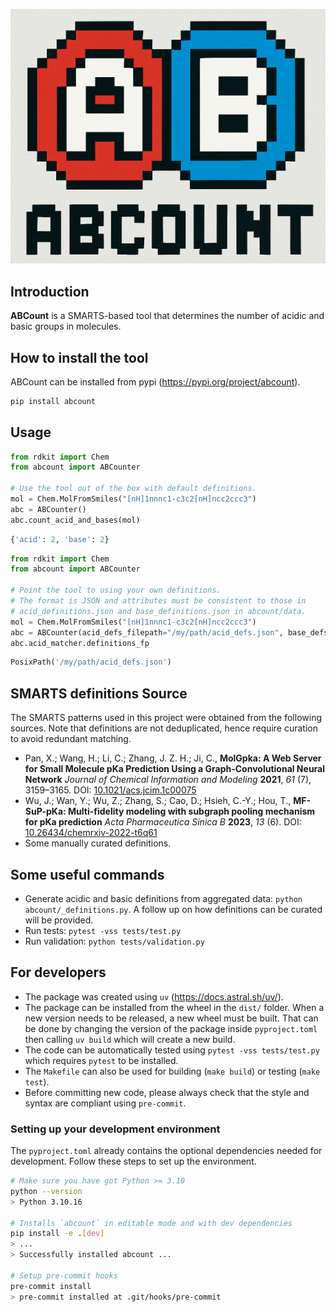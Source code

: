 ![ABCount logo](https://github.com/ghiander/abcount/blob/main/docs/static/logo.png?raw=true)

## Introduction
**ABCount** is a SMARTS-based tool that determines the number of acidic and basic groups in molecules.

## How to install the tool
ABCount can be installed from pypi (https://pypi.org/project/abcount).
```bash
pip install abcount
```

## Usage
```python
from rdkit import Chem
from abcount import ABCounter

# Use the tool out of the box with default definitions.
mol = Chem.MolFromSmiles("[nH]1nnnc1-c3c2[nH]ncc2ccc3")
abc = ABCounter()
abc.count_acid_and_bases(mol)
```
```python
{'acid': 2, 'base': 2}
```

```python
from rdkit import Chem
from abcount import ABCounter

# Point the tool to using your own definitions.
# The format is JSON and attributes must be consistent to those in
# acid_definitions.json and base_definitions.json in abcount/data.
mol = Chem.MolFromSmiles("[nH]1nnnc1-c3c2[nH]ncc2ccc3")
abc = ABCounter(acid_defs_filepath="/my/path/acid_defs.json", base_defs_filepath="/my/path/base_defs.json")
abc.acid_matcher.definitions_fp
```
```python
PosixPath('/my/path/acid_defs.json')
```

## SMARTS definitions Source
The SMARTS patterns used in this project were obtained from the following sources. Note that definitions are not deduplicated, hence require curation to avoid redundant matching.

* Pan, X.; Wang, H.; Li, C.; Zhang, J. Z. H.; Ji, C., **MolGpka: A Web Server for Small Molecule pKa Prediction Using a Graph-Convolutional Neural Network**
*Journal of Chemical Information and Modeling* **2021**, *61* (7), 3159–3165. DOI: [10.1021/acs.jcim.1c00075](https://doi.org/10.1021/acs.jcim.1c00075)
* Wu, J.; Wan, Y.; Wu, Z.; Zhang, S.; Cao, D.; Hsieh, C.-Y.; Hou, T., **MF-SuP-pKa: Multi-fidelity modeling with subgraph pooling mechanism for pKa prediction** *Acta Pharmaceutica Sinica B* **2023**, *13* (6). DOI: [10.26434/chemrxiv-2022-t6q61](https://doi.org/10.26434/chemrxiv-2022-t6q61)
* Some manually curated definitions.

## Some useful commands
- Generate acidic and basic definitions from aggregated data: `python abcount/_definitions.py`. A follow up on how definitions can be curated will be provided.
- Run tests: `pytest -vss tests/test.py`
- Run validation: `python tests/validation.py`

## For developers
- The package was created using `uv` (https://docs.astral.sh/uv/).
- The package can be installed from the wheel in the `dist/` folder. When a new version needs to be released, a new wheel must be built. That can be done by changing the version of the package inside `pyproject.toml` then calling `uv build` which will create a new build.
- The code can be automatically tested using `pytest -vss tests/test.py` which requires `pytest` to be installed.
- The `Makefile` can also be used for building (`make build`) or testing (`make test`).
- Before committing new code, please always check that the style and syntax are compliant using `pre-commit`.

### Setting up your development environment
The `pyproject.toml` already contains the optional dependencies needed for development. Follow these steps to set up the environment.
```bash
# Make sure you have got Python >= 3.10
python --version
> Python 3.10.16

# Installs `abcount` in editable mode and with dev dependencies
pip install -e .[dev]
> ...
> Successfully installed abcount ...

# Setup pre-commit hooks
pre-commit install
> pre-commit installed at .git/hooks/pre-commit
```
